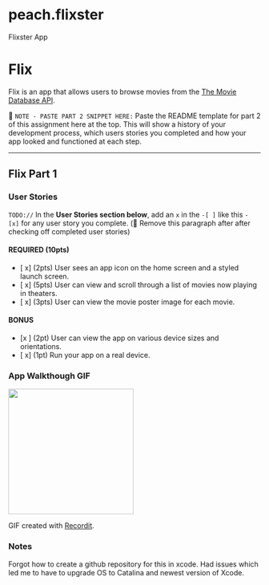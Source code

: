# peach.flixster
Flixster App
# Flix

Flix is an app that allows users to browse movies from the [The Movie Database API](http://docs.themoviedb.apiary.io/#).

📝 `NOTE - PASTE PART 2 SNIPPET HERE:` Paste the README template for part 2 of this assignment here at the top. This will show a history of your development process, which users stories you completed and how your app looked and functioned at each step.

---

## Flix Part 1

### User Stories
`TODO://` In the **User Stories section below**, add an `x` in the `-[ ]` like this `- [x]` for any user story you complete. (🚫 Remove this paragraph after after checking off completed user stories)

#### REQUIRED (10pts)
- [ x] (2pts) User sees an app icon on the home screen and a styled launch screen.
- [ x] (5pts) User can view and scroll through a list of movies now playing in theaters.
- [ x] (3pts) User can view the movie poster image for each movie.

#### BONUS
- [x ] (2pt) User can view the app on various device sizes and orientations.
- [ x] (1pt) Run your app on a real device.

### App Walkthough GIF

<img src='https://recordit.co/d7kxRivqkj.gif' width=250><br>

GIF created with [Recordit](https://recordit.co).
### Notes
Forgot how to create a github repository for this in xcode. 
Had issues which led me to have to upgrade OS to Catalina and newest version of Xcode. 
